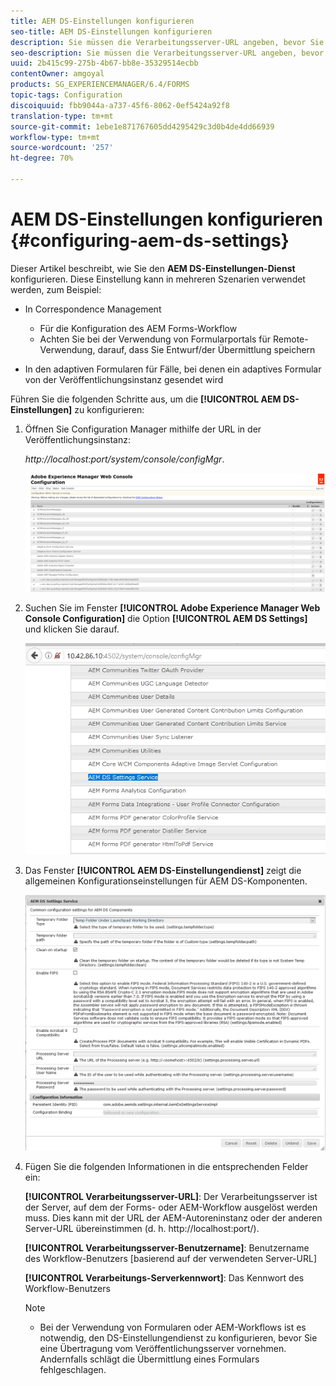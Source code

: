 ```yaml
---
title: AEM DS-Einstellungen konfigurieren
seo-title: AEM DS-Einstellungen konfigurieren
description: Sie müssen die Verarbeitungsserver-URL angeben, bevor Sie ein Formular senden.
seo-description: Sie müssen die Verarbeitungsserver-URL angeben, bevor Sie ein Formular senden.
uuid: 2b415c99-275b-4b67-bb8e-35329514ecbb
contentOwner: amgoyal
products: SG_EXPERIENCEMANAGER/6.4/FORMS
topic-tags: Configuration
discoiquuid: fbb9044a-a737-45f6-8062-0ef5424a92f8
translation-type: tm+mt
source-git-commit: 1ebe1e871767605dd4295429c3d0b4de4dd66939
workflow-type: tm+mt
source-wordcount: '257'
ht-degree: 70%

---
```



# AEM DS-Einstellungen konfigurieren {#configuring-aem-ds-settings}

Dieser Artikel beschreibt, wie Sie den **AEM DS-Einstellungen-Dienst** konfigurieren. Diese Einstellung kann in mehreren Szenarien verwendet werden, zum Beispiel:

* In Correspondence Management

   * Für die Konfiguration des AEM Forms-Workflow
   * Achten Sie bei der Verwendung von Formularportals für Remote-Verwendung, darauf, dass Sie Entwurf/der Übermittlung speichern

* In den adaptiven Formularen für Fälle, bei denen ein adaptives Formular von der Veröffentlichungsinstanz gesendet wird

Führen Sie die folgenden Schritte aus, um die **[!UICONTROL AEM DS-Einstellungen]** zu konfigurieren:

1. Öffnen Sie Configuration Manager mithilfe der URL in der Veröffentlichungsinstanz:

   *http://localhost:port/system/console/configMgr*.

   ![aem_web_configuration_console](assets/aem_web_configuration_console.png)

1. Suchen Sie im Fenster **[!UICONTROL Adobe Experience Manager Web Console Configuration]** die Option **[!UICONTROL AEM DS Settings]** und klicken Sie darauf.

   ![ds_settings](assets/ds_settings.png)

1. Das Fenster **[!UICONTROL AEM DS-Einstellungendienst]** zeigt die allgemeinen Konfigurationseinstellungen für AEM DS-Komponenten.

   ![ds_settings_1](assets/ds_settings_1.png)

1. Fügen Sie die folgenden Informationen in die entsprechenden Felder ein:

   **[!UICONTROL Verarbeitungsserver-URL]**: Der Verarbeitungsserver ist der Server, auf dem der Forms- oder AEM-Workflow ausgelöst werden muss. Dies kann mit der URL der AEM-Autoreninstanz oder der anderen Server-URL übereinstimmen (d. h. http://localhost:port/).

   **[!UICONTROL Verarbeitungsserver-Benutzername]**: Benutzername des Workflow-Benutzers  [basierend auf der verwendeten Server-URL]

   **[!UICONTROL Verarbeitungs-Serverkennwort]**: Das Kennwort des Workflow-Benutzers

   >[!NOTE]
   >
   >* Bei der Verwendung von Formularen oder AEM-Workflows ist es notwendig, den DS-Einstellungendienst zu konfigurieren, bevor Sie eine Übertragung vom Veröffentlichungsserver vornehmen. Andernfalls schlägt die Übermittlung eines Formulars fehlgeschlagen.

